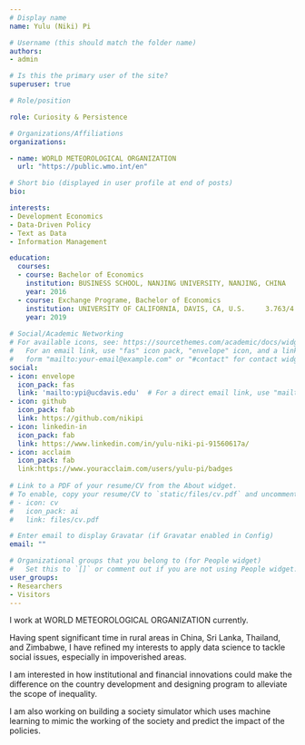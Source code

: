 ```yaml
---
# Display name
name: Yulu (Niki) Pi

# Username (this should match the folder name)
authors:
- admin

# Is this the primary user of the site?
superuser: true

# Role/position

role: Curiosity & Persistence

# Organizations/Affiliations
organizations:

- name: WORLD METEOROLOGICAL ORGANIZATION
  url: "https://public.wmo.int/en"

# Short bio (displayed in user profile at end of posts)
bio: 

interests:
- Development Economics
- Data-Driven Policy
- Text as Data
- Information Management

education:
  courses:
  - course: Bachelor of Economics 
    institution: BUSINESS SCHOOL, NANJING UNIVERSITY, NANJING, CHINA   4.38/5            
    year: 2016
  - course: Exchange Programe, Bachelor of Economics
    institution: UNIVERSITY OF CALIFORNIA, DAVIS, CA, U.S.     3.763/4
    year: 2019
 
# Social/Academic Networking
# For available icons, see: https://sourcethemes.com/academic/docs/widgets/#icons
#   For an email link, use "fas" icon pack, "envelope" icon, and a link in the
#   form "mailto:your-email@example.com" or "#contact" for contact widget.
social:
- icon: envelope
  icon_pack: fas
  link: 'mailto:ypi@ucdavis.edu'  # For a direct email link, use "mailto:test@example.org".
- icon: github
  icon_pack: fab
  link: https://github.com/nikipi
- icon: linkedin-in
  icon_pack: fab
  link: https://www.linkedin.com/in/yulu-niki-pi-91560617a/
- icon: acclaim
  icon_pack: fab
  link:https://www.youracclaim.com/users/yulu-pi/badges
  
# Link to a PDF of your resume/CV from the About widget.
# To enable, copy your resume/CV to `static/files/cv.pdf` and uncomment the lines below.  
# - icon: cv
#   icon_pack: ai
#   link: files/cv.pdf

# Enter email to display Gravatar (if Gravatar enabled in Config)
email: ""

# Organizational groups that you belong to (for People widget)
#   Set this to `[]` or comment out if you are not using People widget.  
user_groups:
- Researchers
- Visitors
---
```


I work at WORLD METEOROLOGICAL ORGANIZATION currently.

Having spent significant time in rural areas in China, Sri Lanka, Thailand, and Zimbabwe, I have refined my interests to apply data science to tackle social issues, especially in impoverished areas.

I am interested in how institutional and financial innovations could make the difference on the country development and designing program to alleviate the scope of inequality.

I am also working on building a society simulator which uses machine learning to mimic the working of the society and predict the impact of the policies.



